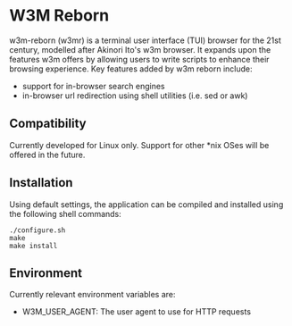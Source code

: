 # W3M Reborn

w3m-reborn (w3mr) is a terminal user interface (TUI) browser for the
21st century, modelled after Akinori Ito's w3m browser. It expands
upon the features w3m offers by allowing users to write scripts to
enhance their browsing experience. Key features added by w3m reborn
include:

- support for in-browser search engines
- in-browser url redirection using shell utilities (i.e. sed or awk)

## Compatibility

Currently developed for Linux only. Support for other \*nix OSes
will be offered in the future.

## Installation

Using default settings, the application can be compiled and
installed using the following shell commands:

```
./configure.sh
make
make install
```

## Environment

Currently relevant environment variables are:

- W3M\_USER\_AGENT: The user agent to use for HTTP requests
